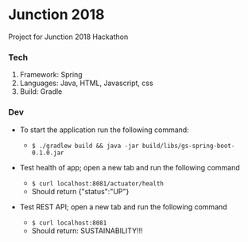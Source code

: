 # Junction 2018
Project for Junction 2018 Hackathon

### Tech
1. Framework: Spring
2. Languages: Java, HTML, Javascript, css
3. Build: Gradle

### Dev
* To start the application run the following command:
   * ```$ ./gradlew build && java -jar build/libs/gs-spring-boot-0.1.0.jar```

* Test health of app; open a new tab and run the following command
   * ```$ curl localhost:8081/actuator/health```
   * Should return {"status":"UP"}
 
* Test REST API; open a new tab and run the following command
   * ```$ curl localhost:8081```
   * Should return: SUSTAINABILITY!!!

